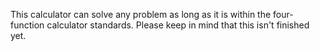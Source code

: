 This calculator can solve any problem as long as it is within the four-function calculator standards.
Please keep in mind that this isn't finished yet.
<!-- the crazy part about it is that it's all done in one file! -->